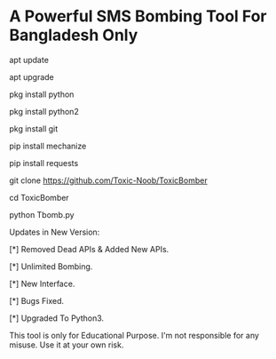 # A Powerful SMS Bombing Tool For Bangladesh Only

apt update

apt upgrade

pkg install python

pkg install python2

pkg install git

pip install mechanize

pip install requests

git clone https://github.com/Toxic-Noob/ToxicBomber

cd ToxicBomber

python Tbomb.py

Updates in New Version:

[*] Removed Dead APIs & Added New APIs.

[*] Unlimited Bombing.

[*] New Interface.

[*] Bugs Fixed.

[*] Upgraded To Python3.

This tool is only for Educational Purpose.
I'm not responsible for any misuse.
Use it at your own risk.
